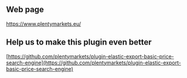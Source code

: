 ## Web page
 
https://www.plentymarkets.eu/

## Help us to make this plugin even better

[https://github.com/plentymarkets/plugin-elastic-export-basic-price-search-engine](https://github.com/plentymarkets/plugin-elastic-export-basic-price-search-engine)
